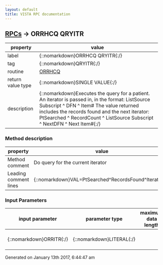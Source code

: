 ```yaml
---
layout: default
title: VISTA RPC documentation
---
```




## [RPCs](TableOfContent.md) &#8594; ORRHCQ QRYITR 

 property | value 
--- | --- 
 label | {::nomarkdown}ORRHCQ QRYITR{:/}
 tag | {::nomarkdown}QRYITR{:/}
 routine | [ORRHCQ](http://code.osehra.org/dox/Routine_ORRHCQ_source.html)
 return value type | {::nomarkdown}SINGLE VALUE{:/}
 description | {::nomarkdown}Executes the query for a patient.  An iterator is passed in, in the format:   ListSource Subscript ^ DFN ^ Item# The value returned includes the records found and the next iterator:   PtSearched ^ RecordCount ^ ListSource Subscript ^ NextDFN ^ Next Item#{:/}


### Method description

 property | value 
 --- | --- 
 Method comment | Do query for the current iterator
 Leading comment lines | {::nomarkdown}VAL=PtSearched^RecordsFound^Iterator{:/}

### Input Parameters

| input parameter | parameter type | maximum data length | required | description | 
| --- | --- | --- | --- | --- | 
| {::nomarkdown}ORRITR{:/} | {::nomarkdown}LITERAL{:/} |  | {::nomarkdown}true{:/} | {::nomarkdown}Iterator used to get the next patient in the query.{:/} | 




 Generated on January 13th 2017, 6:44:47 am